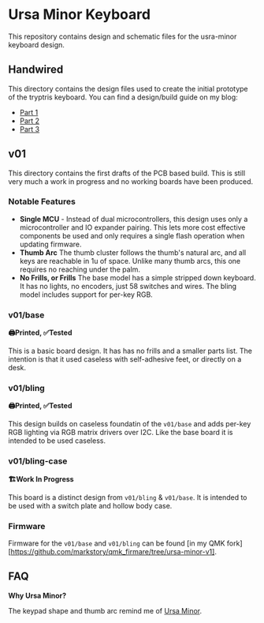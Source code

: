 # Ursa Minor Keyboard

This repository contains design and schematic files for the usra-minor keyboard design.


## Handwired

This directory contains the design files used to create the initial prototype of the tryptris keyboard.
You can find a design/build guide on my blog:

* [Part 1](http://mark-story.com/posts/view/building-a-split-keyboard-part-1)
* [Part 2](http://mark-story.com/posts/view/building-a-split-keyboard-part-2)
* [Part 3](http://mark-story.com/posts/view/building-a-split-keyboard-part-3)

## v01

This directory contains the first drafts of the PCB based build. This is still very much a work in progress and no working boards have been produced.

### Notable Features

* **Single MCU** - Instead of dual microcontrollers, this design uses only
  a microcontroller and IO expander pairing. This lets more cost effective
  components be used and only requires a single flash operation when updating
  firmware.
* **Thumb Arc** The thumb cluster follows the thumb's natural arc, and all keys
  are reachable in 1u of space. Unlike many thumb arcs, this one requires no
  reaching under the palm.
* **No Frills, or Frills** The base model has a simple stripped down keyboard.
  It has no lights, no encoders, just 58 switches and wires. The bling model
  includes support for per-key RGB.

### v01/base

**🖨Printed, ✅Tested**

This is a basic board design. It has has no frills and a smaller parts list. The intention is that it used caseless with self-adhesive feet, or directly on a desk.


### v01/bling

**🖨Printed, ✅Tested**

This design builds on caseless foundatin of the `v01/base` and adds per-key RGB lighting via RGB matrix drivers over I2C. Like the base board it is intended to be used caseless.


### v01/bling-case

**🏗Work In Progress**

This board is a distinct design from `v01/bling` & `v01/base`. It is intended to be used with a switch plate and hollow body case.

### Firmware

Firmware for the `v01/base` and `v01/bling` can be found [in my QMK fork][https://github.com/markstory/qmk_firmare/tree/ursa-minor-v1].


## FAQ

**Why Ursa Minor?**

The keypad shape and thumb arc remind me of [Ursa Minor](https://en.wikipedia.org/wiki/Ursa_Minor).
